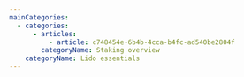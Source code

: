 ```yaml
---
mainCategories:
  - categories:
      - articles:
          - article: c748454e-6b4b-4cca-b4fc-ad540be2804f
        categoryName: Staking overview
    categoryName: Lido essentials
---
```

